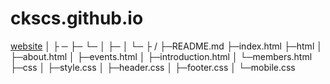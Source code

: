# ckscs.github.io
[website](https://ckcsc-32nd.github.io)
│
├
─
├─
└─
│ ├─
│ └─
├
/
├─README.md
├─index.html
├─html
│ ├─about.html
│ ├─events.html
│ ├─introduction.html
│ └─members.html
├─css
│ ├─style.css
│ ├─header.css
│ ├─footer.css
│ └─mobile.css
